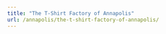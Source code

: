 ```yaml
---
title: "The T-Shirt Factory of Annapolis"
url: /annapolis/the-t-shirt-factory-of-annapolis/
---
```

